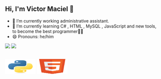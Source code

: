 ## Hi, I'm Victor Maciel 👋
- 🔭 I’m currently working administrative assistant. 
- 🌱 I’m currently learning C# , HTML , MySQL , JavaScript and new tools, to become the best programmer👨‍💻 
- 😄 Pronouns: he/him


<img height="200em" src="https://github-readme-stats.vercel.app/api?username=victormaciel&show_icons=true&theme=dark"/> <img height="100em" src="https://github-readme-stats.vercel.app/api/top-langs/?username=victormaciel&show_icons=true&theme=dark"/>
</div>

<div style="display: inline_block"><br>
  <img align="center" alt="Rafa-Python" height="50" width="100" src="https://raw.githubusercontent.com/devicons/devicon/master/icons/python/python-original.svg">
  <img align="center" alt="Rafa-HTML" height="50" width="100" src="https://raw.githubusercontent.com/devicons/devicon/master/icons/html5/html5-original.svg">
</div>
